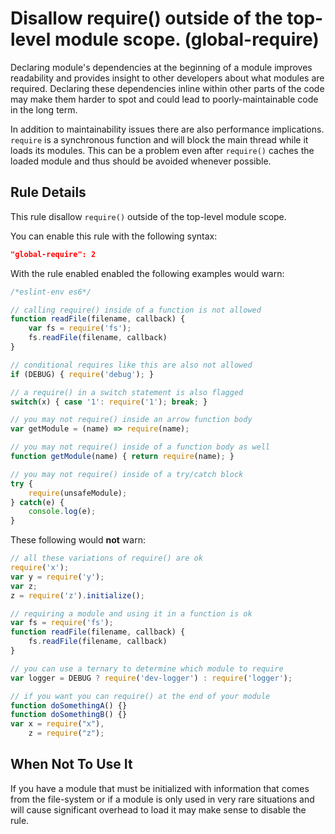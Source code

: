 # Disallow require() outside of the top-level module scope. (global-require)

Declaring module's dependencies at the beginning of a module improves readability and provides insight to
other developers about what modules are required. Declaring these dependencies inline within other parts of the
code may make them harder to spot and could lead to poorly-maintainable code in the long term.

In addition to maintainability issues there are also performance implications. `require` is a synchronous function and
will block the main thread while it loads its modules. This can be a problem even after `require()` caches the loaded
module and thus should be avoided whenever possible.


## Rule Details

This rule disallow `require()` outside of the top-level module scope.

You can enable this rule with the following syntax:

```json
"global-require": 2
```

With the rule enabled enabled the following examples would warn:

```js
/*eslint-env es6*/

// calling require() inside of a function is not allowed
function readFile(filename, callback) {
    var fs = require('fs');
    fs.readFile(filename, callback)
}

// conditional requires like this are also not allowed
if (DEBUG) { require('debug'); }

// a require() in a switch statement is also flagged
switch(x) { case '1': require('1'); break; }

// you may not require() inside an arrow function body
var getModule = (name) => require(name);

// you may not require() inside of a function body as well
function getModule(name) { return require(name); }

// you may not require() inside of a try/catch block
try {
    require(unsafeModule);
} catch(e) {
    console.log(e);
}
```

These following would **not** warn:

```js
// all these variations of require() are ok
require('x');
var y = require('y');
var z;
z = require('z').initialize();

// requiring a module and using it in a function is ok
var fs = require('fs');
function readFile(filename, callback) {
    fs.readFile(filename, callback)
}

// you can use a ternary to determine which module to require
var logger = DEBUG ? require('dev-logger') : require('logger');

// if you want you can require() at the end of your module
function doSomethingA() {}
function doSomethingB() {}
var x = require("x"),
    z = require("z");
```

## When Not To Use It

If you have a module that must be initialized with information that comes from the file-system or if a module
 is only used in very rare situations and will cause significant overhead to load it may make sense to disable the rule.
